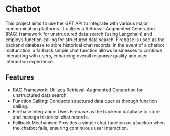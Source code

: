 # Chatbot
This project aims to use the GPT API to integrate with various major communication platforms. It utilizes a Retrieval-Augmented Generation (RAG) framework for unstructured data search (using Langchain) and employs function calling for structured data search. Firebase is used as the backend database to store historical chat records. In the event of a chatbot malfunction, a fallback simple chat function allows businesses to continue interacting with users, enhancing overall response quality and user interaction experience.
## Features
- RAG Framework: Utilizes Retrieval-Augmented Generation for unstructured data search.
- Function Calling: Conducts structured data queries through function calling.
- Firebase Integration: Uses Firebase as the backend database to store and manage historical chat records.
- Fallback Mechanism: Provides a simple chat function as a backup when the chatbot fails, ensuring continuous user interaction.
